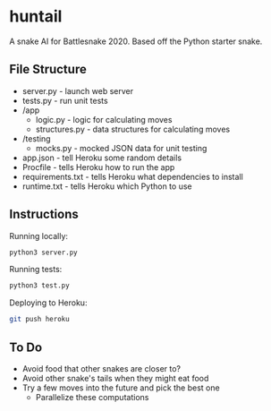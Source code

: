 # huntail

A snake AI for Battlesnake 2020. Based off the Python starter snake.

## File Structure

- server.py - launch web server
- tests.py - run unit tests
- /app
  - logic.py - logic for calculating moves
  - structures.py - data structures for calculating moves
- /testing
  - mocks.py - mocked JSON data for unit testing
- app.json - tell Heroku some random details
- Procfile - tells Heroku how to run the app
- requirements.txt - tells Heroku what dependencies to install
- runtime.txt - tells Heroku which Python to use

## Instructions

Running locally:

```bash
python3 server.py
```

Running tests:

```bash
python3 test.py
```

Deploying to Heroku:

```bash
git push heroku
```

## To Do

- Avoid food that other snakes are closer to?
- Avoid other snake's tails when they might eat food
- Try a few moves into the future and pick the best one
  - Parallelize these computations
